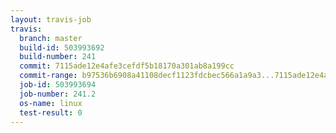 ```yaml
---
layout: travis-job
travis:
  branch: master
  build-id: 503993692
  build-number: 241
  commit: 7115ade12e4afe3cefdf5b18170a301ab8a199cc
  commit-range: b97536b6908a41108decf1123fdcbec566a1a9a3...7115ade12e4afe3cefdf5b18170a301ab8a199cc
  job-id: 503993694
  job-number: 241.2
  os-name: linux
  test-result: 0
---
```

